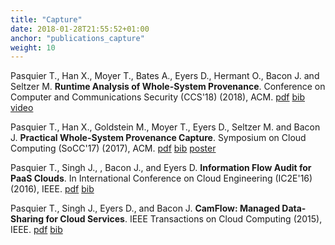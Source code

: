 ```yaml
---
title: "Capture"
date: 2018-01-28T21:55:52+01:00
anchor: "publications_capture"
weight: 10
---
```

Pasquier T., Han X., Moyer T., Bates A.,  Eyers D., Hermant O., Bacon J. and  Seltzer M. <strong>Runtime Analysis of Whole-System Provenance</strong>. Conference on Computer and Communications Security (CCS'18) (2018), ACM. [pdf](./publications/ccs-2018.pdf) [bib](./citations/ccs-2018.bib) [video](http://tfjmp.org/talk/2018-css/)

Pasquier T., Han X., Goldstein M., Moyer T., Eyers D., Seltzer M. and Bacon J. <strong>Practical Whole-System Provenance Capture</strong>. Symposium on Cloud Computing (SoCC'17) (2017), ACM. [pdf](./publications/socc-2017.pdf) [bib](./citations/socc-2017.bib) [poster](./posters/socc-2017.pdf)

Pasquier T., Singh J., , Bacon J., and Eyers D. <strong>Information Flow Audit for PaaS Clouds</strong>. In International Conference on Cloud Engineering (IC2E'16) (2016), IEEE. [pdf](./publications/ic2e-2016.pdf) [bib](./citations/ic2e-2016.bib)

Pasquier T., Singh J., Eyers D., and Bacon J. <strong>CamFlow: Managed Data-Sharing for Cloud Services</strong>. IEEE Transactions on Cloud Computing (2015), IEEE. [pdf](./publications/tcc-2015.pdf) [bib](./citations/tcc-2015.bib)
